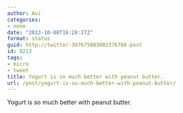 ```yaml
---
author: Avi
categories:
- none
date: "2013-10-08T16:28:27Z"
format: status
guid: http://twitter-387675883001376768-post
id: 8213
tags:
- micro
- tweet
title: Yogurt is so much better with peanut butter.
url: /post/yogurt-is-so-much-better-with-peanut-butter/
---
```

Yogurt is so much better with peanut butter.
